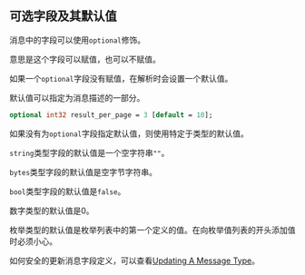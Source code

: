 ## 可选字段及其默认值

消息中的字段可以使用`optional`修饰。

意思是这个字段可以赋值，也可以不赋值。

如果一个`optional`字段没有赋值，在解析时会设置一个默认值。

默认值可以指定为消息描述的一部分。

```proto
optional int32 result_per_page = 3 [default = 10];
```

如果没有为`optional`字段指定默认值，则使用特定于类型的默认值。

`string`类型字段的默认值是一个空字符串`""`。

`bytes`类型字段的默认值是空字节字符串。

`bool`类型字段的默认值是`false`。

数字类型的默认值是0。

枚举类型的默认值是枚举列表中的第一个定义的值。在向枚举值列表的开头添加值时必须小心。

如何安全的更新消息字段定义，可以查看[Updating A Message Type](https://developers.google.com/protocol-buffers/docs/proto#updating)。





